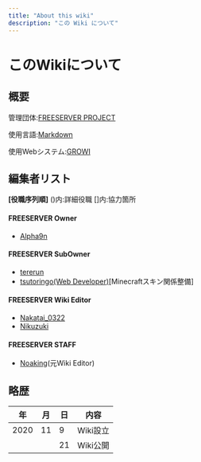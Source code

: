 ```yaml
---
title: "About this wiki"
description: "この Wiki について"
---
```


# このWikiについて
## 概要
管理団体:[FREESERVER PROJECT](about-project)

使用言語:[Markdown](https://ja.wikipedia.org/wiki/Markdown)

使用Webシステム:[GROWI](https://github.com/weseek/growi)

## 編集者リスト
**[役職序列順]** ()内:詳細役職 []内:協力箇所
#### FREESERVER Owner
- [Alpha9n](admins/alphakun)
#### FREESERVER SubOwner
- [tererun](admins/tererun)
- [tsutoringo(Web Developer)](admins/tsutoringo)[Minecraftスキン関係整備]
#### FREESERVER Wiki Editor
- [Nakatai_0322](admins/Nakatai_0322)
- [Nikuzuki](admins/nikuzuki)
#### FREESERVER STAFF
- [Noaking](admins/noaking)(元Wiki Editor)
## 略歴
| 年  | 月  | 日  | 内容 |
| --- | --- | --- | ---- |
|   2020  |  11   | 9    |   Wiki設立   |
|     ||    21   |  Wiki公開  |